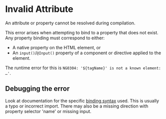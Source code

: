 # Invalid Attribute

<docs-video src="https://www.youtube.com/embed/wfLkB3RsSJM"/>

An attribute or property cannot be resolved during compilation.

This error arises when attempting to bind to a property that does not exist.
Any property binding must correspond to either:

* A native property on the HTML element, or
* An `input()`/`@Input()` property of a component or directive applied to the element.

The runtime error for this is `NG0304: '${tagName}' is not a known element: …'`.

## Debugging the error

Look at documentation for the specific [binding syntax](guide/templates) used. This is usually a typo or incorrect import.
There may also be a missing direction with property selector 'name' or missing input.
